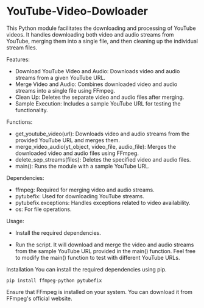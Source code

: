 # YouTube-Video-Dowloader
This Python module facilitates the downloading and processing of YouTube videos. It handles downloading both video and audio streams from YouTube, merging them into a single file, and then cleaning up the individual stream files.

Features:

- Download YouTube Video and Audio: Downloads video and audio streams from a given YouTube URL.
- Merge Video and Audio: Combines downloaded video and audio streams into a single file using FFmpeg.
- Clean Up: Deletes the separate video and audio files after merging.
- Sample Execution: Includes a sample YouTube URL for testing the functionality.

Functions:

- get_youtube_video(url): Downloads video and audio streams from the provided YouTube URL and merges them.
- merge_video_audio(yt_object, video_file, audio_file): Merges the downloaded video and audio files using FFmpeg.
- delete_sep_streams(files): Deletes the specified video and audio files.
- main(): Runs the module with a sample YouTube URL.

Dependencies:

- ffmpeg: Required for merging video and audio streams.
- pytubefix: Used for downloading YouTube streams.
- pytubefix.exceptions: Handles exceptions related to video availability.
- os: For file operations.

Usage:

- Install the required dependencies.

- Run the script. It will download and merge the video and audio streams from the sample YouTube URL provided in the main() function.
Feel free to modify the main() function to test with different YouTube URLs.

Installation
You can install the required dependencies using pip.

```pip install ffmpeg-python pytubefix```

Ensure that FFmpeg is installed on your system. You can download it from FFmpeg's official website.
 
